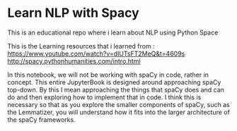 # Learn NLP with Spacy

This is an educational repo where i learn about NLP using Python Space

This is the Learning resources that i learned from :
https://www.youtube.com/watch?v=dIUTsFT2MeQ&t=4609s
http://spacy.pythonhumanities.com/intro.html

In this notebook, we will not be working with spaCy in code, rather in concept. This entire JupyterBook is designed around approaching spaCy top-down. By this I mean approaching the things that spaCy does and can do and then exploring how to implement that in code. I think this is necessary so that as you explore the smaller components of spaCy, such as the Lemmatizer, you will understand how it fits into the larger architecture of the spaCy frameworks.